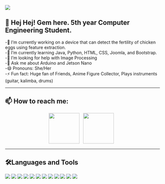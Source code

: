 
<img src="https://i.imgur.com/g2z4W3R.jpg">

## 👋 Hej Hej! Gem here. 5th year Computer Engineering Student.

<p>
 -🔭 I’m currently working on a device that can detect the fertility of chicken eggs using feature extraction. <br>
 -🌱 I’m currently learning Java, Python, HTML, CSS, Joomla, and Bootstrap. <br>
 -🤔 I’m looking for help with Image Processing <br>
 -💬 Ask me about Arduino and Jetson Nano  <br>
 -😄 Pronouns: She/Her <br>
 -⚡ Fun fact: Huge fan of Friends, Anime Figure Collector, Plays instruments (guitar, kalimba, drums) <br>
</p>

---

## 📫 How to reach me:
<p align='center'>
<a href="https://www.instagram.com/_eraxxi88/"><img height="100" src="https://i.imgur.com/fW4H1ZM.png"></a>&nbsp;&nbsp;
<a href="https://www.linkedin.com/in/eragem-ignacio-b51ab0165/"><img height="100" src="https://i.imgur.com/mKnGLfu.png"></a>&nbsp;&nbsp;
</p>

---
## 🛠️Languages and Tools 
<img src="https://img.shields.io/badge/OS-LINUX%2C%20WINDOWS-%23e200e2"> <img src="https://img.shields.io/badge/CODE-C%2B%2B-%23e200e2"> <img src="https://img.shields.io/badge/CODE-C-%23e200e2"> <img src="https://img.shields.io/badge/CODE-JavaScript-%23e200e2"> <img src="https://img.shields.io/badge/CODE-Python%20-%23e200e2"> <img src="https://img.shields.io/badge/CODE-CSS-%23e200e2"> <img src="https://img.shields.io/badge/CODE%20-HTML-%23e200e2"> <img src="https://img.shields.io/badge/Shell%20-Bash-%23e200e2"> <img src="https://img.shields.io/badge/Tools-Bootstrap-%23e200e2"> <img src="https://img.shields.io/badge/Tools-Github-%23e200e2"> <img src="https://img.shields.io/badge/Tools-VSCode-%23e200e2"> <img src="https://img.shields.io/badge/Tools-Photoshop-%23e200e2">
